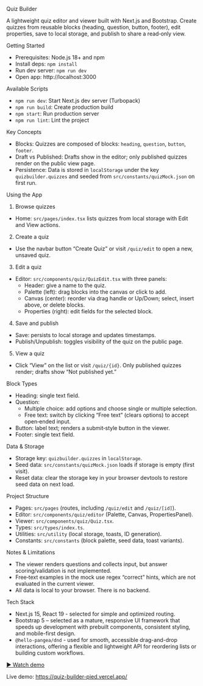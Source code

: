 Quiz Builder

A lightweight quiz editor and viewer built with Next.js and Bootstrap. Create quizzes from reusable blocks (heading, question, button, footer), edit properties, save to local storage, and publish to share a read‑only view.

Getting Started

- Prerequisites: Node.js 18+ and npm
- Install deps: `npm install`
- Run dev server: `npm run dev`
- Open app: http://localhost:3000

Available Scripts

- `npm run dev`: Start Next.js dev server (Turbopack)
- `npm run build`: Create production build
- `npm start`: Run production server
- `npm run lint`: Lint the project

Key Concepts

- Blocks: Quizzes are composed of blocks: `heading`, `question`, `button`, `footer`.
- Draft vs Published: Drafts show in the editor; only published quizzes render on the public view page.
- Persistence: Data is stored in `localStorage` under the key `quizbuilder.quizzes` and seeded from `src/constants/quizMock.json` on first run.

Using the App

1. Browse quizzes

- Home: `src/pages/index.tsx` lists quizzes from local storage with Edit and View actions.

2. Create a quiz

- Use the navbar button “Create Quiz” or visit `/quiz/edit` to open a new, unsaved quiz.

3. Edit a quiz

- Editor: `src/components/quiz/QuizEdit.tsx` with three panels:
  - Header: give a name to the quiz.
  - Palette (left): drag blocks into the canvas or click to add.
  - Canvas (center): reorder via drag handle or Up/Down; select, insert above, or delete blocks.
  - Properties (right): edit fields for the selected block.

4. Save and publish

- Save: persists to local storage and updates timestamps.
- Publish/Unpublish: toggles visibility of the quiz on the public page.

5. View a quiz

- Click “View” on the list or visit `/quiz/{id}`. Only published quizzes render; drafts show “Not published yet.”

Block Types

- Heading: single text field.
- Question:
  - Multiple choice: add options and choose single or multiple selection.
  - Free text: switch by clicking “Free text” (clears options) to accept open‑ended input.
- Button: label text; renders a submit‑style button in the viewer.
- Footer: single text field.

Data & Storage

- Storage key: `quizbuilder.quizzes` in `localStorage`.
- Seed data: `src/constants/quizMock.json` loads if storage is empty (first visit).
- Reset data: clear the storage key in your browser devtools to restore seed data on next load.

Project Structure

- Pages: `src/pages` (routes, including `/quiz/edit` and `/quiz/[id]`).
- Editor: `src/components/quiz/editor` (Palette, Canvas, PropertiesPanel).
- Viewer: `src/components/quiz/Quiz.tsx`.
- Types: `src/types/index.ts`.
- Utilities: `src/utility` (local storage, toasts, ID generation).
- Constants: `src/constants` (block palette, seed data, toast variants).

Notes & Limitations

- The viewer renders questions and collects input, but answer scoring/validation is not implemented.
- Free‑text examples in the mock use regex “correct” hints, which are not evaluated in the current viewer.
- All data is local to your browser. There is no backend.

Tech Stack

- Next.js 15, React 19 - selected for simple and optimized routing.
- Bootstrap 5 – selected as a mature, responsive UI framework that speeds up development with prebuilt components, consistent styling, and mobile-first design.
- `@hello-pangea/dnd` - used for smooth, accessible drag-and-drop interactions, offering a flexible and lightweight API for reordering lists or building custom workflows.

[▶️ Watch demo](src/assets/images/demo.mov)

Live demo: https://quiz-builder-pied.vercel.app/

